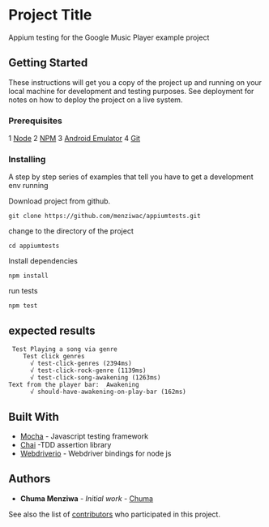 # Project Title

Appium testing for the Google Music Player example project

## Getting Started

These instructions will get you a copy of the project up and running on your local machine for development and testing purposes. See deployment for notes on how to deploy the project on a live system.

### Prerequisites

1 [Node](https://nodejs.org/en/)
2 [NPM](https://www.npmjs.com/)
3 [Android Emulator](https://developer.android.com/studio/run/emulator)
4 [Git]()


### Installing

A step by step series of examples that tell you have to get a development env running

Download project from github.

```
git clone https://github.com/menziwac/appiumtests.git
```

change to the directory of the project

```
cd appiumtests
```

Install dependencies

```
npm install
```

run tests

```
npm test
```



## expected results

```
 Test Playing a song via genre
    Test click genres
      √ test-click-genres (2394ms)
      √ test-click-rock-genre (1139ms)
      √ test-click-song-awakening (1263ms)
Text from the player bar:  Awakening
      √ should-have-awakening-on-play-bar (162ms)
```
## Built With

* [Mocha](https://mochajs.org/) - Javascript testing framework
* [Chai](http://www.chaijs.com/) -TDD assertion library
* [Webdriverio](http://webdriver.io/) - Webdriver bindings for node js

## Authors

* **Chuma Menziwa** - *Initial work* - [Chuma](https://github.com/menziwac)

See also the list of [contributors](https://github.com/menziwac/appiumtests/contributors) who participated in this project.

